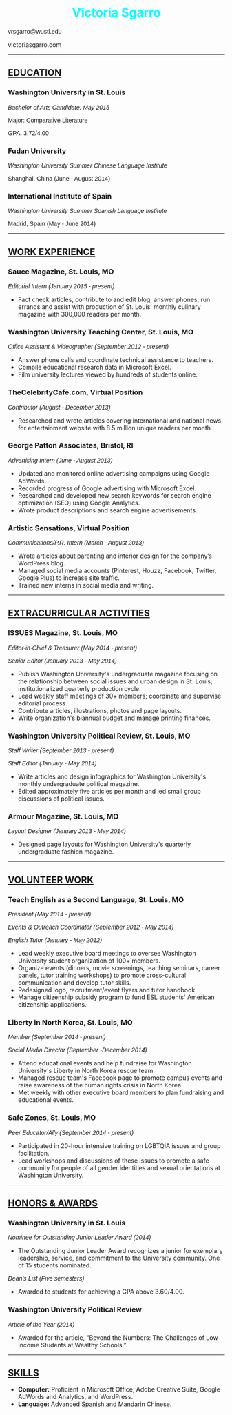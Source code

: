 <!DOCTYPE html>
<html>

<head>
<style>
.sections {
background-color:fuchsia;
color:white;
margin:20px;
padding:20px;
}
h1{
color:aqua;
text-align: center;
}
h2 {
text-decoration: underline;
text-transform: uppercase;
}
p {
font-family: Arial, Helvetica, sans-serif;
}
a:link {
text-decoration: none;
}
a:hover {
text-decoration: underline;
}
</style>
</head>

<body>

<h1>Victoria Sgarro</h1>

<p>vrsgarro@wustl.edu</p>
<a href=“http://www.victoriasgarro.com/” target=“_blank”>victoriasgarro.com</a>

<hr>

<div class=“sections”>
<h2>Education</h2>

<h3>Washington University in St. Louis</h3>
<p><i>Bachelor of Arts Candidate, May 2015</i></p>
<p>Major: Comparative Literature</p>
<p>GPA: 3.72/4.00</p>

<h3>Fudan University</h3>
<p><i>Washington University Summer Chinese Language Institute</i></p>
<p>Shanghai, China (June - August 2014)</p>

<h3>International Institute of Spain</h3>
<p><i>Washington University Summer Spanish Language Institute</i></p>
<p>Madrid, Spain (May - June 2014)</p>

</div>

<hr>

<div class=“sections”>
<h2>Work Experience</h2>

<h3>Sauce Magazine, St. Louis, MO</h3>
<p><i>Editorial Intern (January 2015 - present)</i></p>
<ul>
<li>Fact check articles, contribute to and edit blog, answer phones, run errands and assist with production of St. Louis’ monthly culinary magazine with 300,000 readers per month.</li>
</ul>

<h3>Washington University Teaching Center, St. Louis, MO</h3>
<p><i>Office Assistant & Videographer (September 2012 - present)</i></p>
<ul>
<li>Answer phone calls and coordinate technical assistance to teachers. </li>
<li>Compile educational research data in Microsoft Excel. </li>
<li>Film university lectures viewed by hundreds of students online.</il>
</ul>

<h3>TheCelebrityCafe.com, Virtual Position</h3> 
<p><i>Contributor (August - December 2013)</i></p>
<ul>
<li>Researched and wrote articles covering international and national news for entertainment website with 8.5 million unique readers per month.</li>
</ul>

<h3>George Patton Associates, Bristol, RI</h3> 
<p><i>Advertising Intern (June - August 2013)</i></p>
<ul>
<li>Updated and monitored online advertising campaigns using Google AdWords.</li>
<li>Recorded progress of Google advertising with Microsoft Excel.</li>
<li>Researched and developed new search keywords for search engine optimization (SEO) using Google Analytics. </il>
<li>Wrote product descriptions and search engine advertisements.</il>
</ul>

<h3>Artistic Sensations, Virtual Position</h3> 
<p><i>Communications/P.R. Intern (March - August 2013)</i></p>
<ul>
<li>Wrote articles about parenting and interior design for the company’s WordPress blog.</li>
<li>Managed social media accounts (Pinterest, Houzz, Facebook, Twitter, Google Plus) to increase site traffic.</li>
<li>Trained new interns in social media and writing.</li>
</ul>
</div>

<hr>

<div class=“sections”>
<h2>Extracurricular Activities</h2>

<h3>ISSUES Magazine, St. Louis, MO</h3>
<p><i>Editor-in-Chief & Treasurer (May 2014 - present)</i></p>
<p><i>Senior Editor (January 2013 - May 2014)</i></p>
<ul>
<li>Publish Washington University's undergraduate magazine focusing on the relationship between social issues and urban design in St. Louis; institutionalized quarterly production cycle.</li>
<li>Lead weekly staff meetings of 30+ members; coordinate and supervise editorial process.</li>
<li>Contribute articles, illustrations, photos and page layouts.</li>
<li>Write organization's biannual budget and manage printing finances.</il>
</ul>

<h3>Washington University Political Review, St. Louis, MO</h3>
<p><i>Staff Writer (September 2013 - present)</i></p>
<p><i>Staff Editor (January - May 2014)</i></p>
<ul>
<li>Write articles and design infographics for Washington University's monthly undergraduate political magazine.</li>
<li>Edited approximately five articles per month and led small group discussions of political issues.</il>
</ul>

<h3>Armour Magazine, St. Louis, MO</h3>
<p><i>Layout Designer (January 2013 - May 2014)</i></p>
<ul>
<li>Designed page layouts for Washington University's quarterly undergraduate fashion magazine.</li>
</ul>
</div>

<hr>

<div class=“sections”>
<h2>Volunteer Work</h2>

<h3>Teach English as a Second Language, St. Louis, MO</h3>
<p><i>President (May 2014 - present)</i></p>
<p><i>Events & Outreach Coordinator (September 2012 - May 2014)</i></p>
<p><i>English Tutor (January - May 2012)</i></p>
<ul>
<li>Lead weekly executive board meetings to oversee Washington University student organization of 100+ members.</li>
<li>Organize events (dinners, movie screenings, teaching seminars, career panels, tutor training workshops) to promote cross-cultural communication and develop tutor skills.</li>
<li>Redesigned logo, recruitment/event flyers and tutor handbook.</il>
<li>Manage citizenship subsidy program to fund ESL students' American citizenship applications.</li>
</ul>

<h3>Liberty in North Korea, St. Louis, MO</h3>
<p><i>Member (September 2014 - present)</i></p>
<p><i>Social Media Director (September -December 2014)</i></p>
<ul>
<li>Attend educational events and help fundraise for Washington University's Liberty in North Korea rescue team.</li>
<li>Managed rescue team's Facebook page to promote campus events and raise awareness of the human rights crisis in North Korea.</li>
<li>Met weekly with other executive board members to plan fundraising and educational events.</il>
</ul>

<h3>Safe Zones, St. Louis, MO</h3>
<p><i>Peer Educator/Ally (September 2014 - present)</i></p>
<ul>
<li>Participated in 20-hour intensive training on LGBTQIA issues and group facilitation.</il>
<li>Lead workshops and discussions of these issues to promote a safe community for people of all gender identities and sexual orientations at Washington University.</li>
</ul>
</div>

<hr>

<div class=“sections”>
<h2>Honors & Awards</h2>

<h3>Washington University in St. Louis</h3>
<p><i>Nominee for Outstanding Junior Leader Award (2014)</i></p>
<ul>
<li>The Outstanding Junior Leader Award recognizes a junior for exemplary leadership, service, and commitment to the University community. One of 15 students nominated.</li>
</ul>
<p><i>Dean’s List (Five semesters)</i></p>
<ul>
<li>Awarded to students for achieving a GPA above 3.60/4.00.</li>
</ul>

<h3>Washington University Political Review</h3>
<p><i>Article of the Year (2014)</i></p>
<ul>
<li>Awarded for the article, "Beyond the Numbers: The Challenges of Low Income Students at Wealthy Schools.”</li>
</ul>
</div>

<hr>

<div class=“sections”>
<h2>Skills</h2>

<ul>
<li><b>Computer:</b> Proficient in Microsoft Office, Adobe Creative Suite, Google AdWords and Analytics, and WordPress.</li>
<li><b>Language:</b> Advanced Spanish and Mandarin Chinese.</li>
</ul>
</div>

</body>

</html>